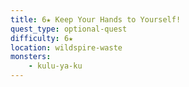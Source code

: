 ```yaml
---
title: 6★ Keep Your Hands to Yourself!
quest_type: optional-quest
difficulty: 6★
location: wildspire-waste
monsters:
    - kulu-ya-ku
---
```

